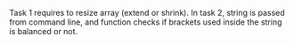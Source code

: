 Task 1 requires to resize array (extend or shrink).
In task 2, string is passed from command line, and function checks if brackets used inside the string is balanced or not.
